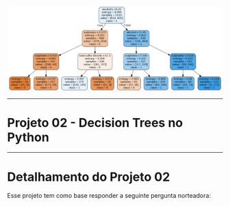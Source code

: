 
![Alt ou título da imagem](https://github.com/Campos-Silva/Projeto_02_Decision_Trees/blob/main/1.PNG)

________________________________________________________________________________________________________________________________________________

# Projeto 02 - Decision Trees no Python

________________________________________________________________________________________________________________________________________________

# Detalhamento do Projeto 02

Esse projeto tem como base responder a seguinte pergunta norteadora:
